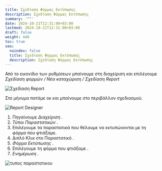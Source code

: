 ```yaml
---
title: Σχεδίαση Φόρμας Εκτύπωσης
description: Σχεδίαση Φόρμας Εκτύπωσης
summary: '""'
date: 2024-10-21T12:31:00+03:00
lastmod: 2024-10-21T12:31:00+03:00
draft: false
weight: 440
toc: true
seo:
  noindex: false
  title: Σχεδίαση Φόρμας Εκτύπωσης
  description: Σχεδίαση Φόρμας Εκτύπωσης
---
```

Από το εικονίδιο των ρυθμίσεων μπαίνουμε στη διαχείριση και επιλέγουμε *Σχεδίαση φορμών / Νέα καταχώριση / Σχεδίαση Report*

![Σχεδίαση Report](/images/forma-parastatikou.jpg "Σχεδίαση Report")

Στο μήνυμα πατάμε οκ και μπαίνουμε στο περιβάλλον σχεδιασμού.

![Report Designer](/images/erport-designer.jpg "Report Designer")

1. Πηγαίνουμε *Διαχείριση* .
2. *Τύποι Παραστατικών .*
3. Επιλέγουμε τα παραστατικά που θέλουμε να εκτυπώνονται με τη φόρμα που φτιάξαμε.
4. Διπλό Κλικ στο Παραστατικό .
5. *Φόρμα Εκτύπωσης* .
6. Επιλέγουμε τη φόρμα που φτιάξαμε .
7. *Ενημέρωση* .

![τυπος παραστατικου](/images/parastatika-types.jpg "τυπος παραστατικου")
